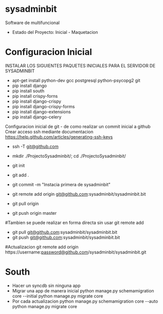 sysadminbit
===========

Software de multifuncional
* Estado del Proyecto: Inicial - Maquetacion

Configuracion Inicial
=====================

INSTALAR LOS SIGUIENTES PAQUETES INICIALES PARA EL SERVIDOR DE SYSADMINBIT

* apt-get install python-dev gcc  postgresql python-psycopg2 git
* pip install django
* pip install south
* pip install crispy-forns
* pip install django-crispy
* pip install django-crispy-forms
* pip install django-extensions
* pip install django-celery

Configuracion inicial de git - de como realizar un commit inicial a github
Crear acceso ssh mediante documentacion https://help.github.com/articles/generating-ssh-keys
* ssh -T git@github.com

* mkdir ./ProjectoSysadminbit/; cd ./ProjectoSysadminbit/
* git init
* git add .
* git commit -m "Instacia primera de sysadminbit"
* git remote add origin git@github.com:sysadminbit/sysadminbit.bit
* git pull origin
* git push origin master

#Tambien se puede realizar en forma directa sin usar git remote add
* git pull git@github.com:sysadminbit/sysadminbit.bit
* git push git@github.com:sysadminbit/sysadminbit.bit


#Actualizacion
git remote add origin https://username:password@github.com/sysadminbit/sysadminbit.git


South
======
* Hacer un syncdb sin ninguna app
* Migrar una app de manera inicial
python manage.py schemamigration core --initial
python manage.py migrate core
* Por cada actualizacion
python manage.py schemamigration core --auto
python manage.py migrate core



